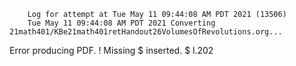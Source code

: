         Log for attempt at Tue May 11 09:44:08 AM PDT 2021 (13506)
        Tue May 11 09:44:08 AM PDT 2021 Converting 21math401/KBe21math401retHandout26VolumesOfRevolutions.org...
Error producing PDF.
! Missing $ inserted.
<inserted text> 
                $
l.202 

